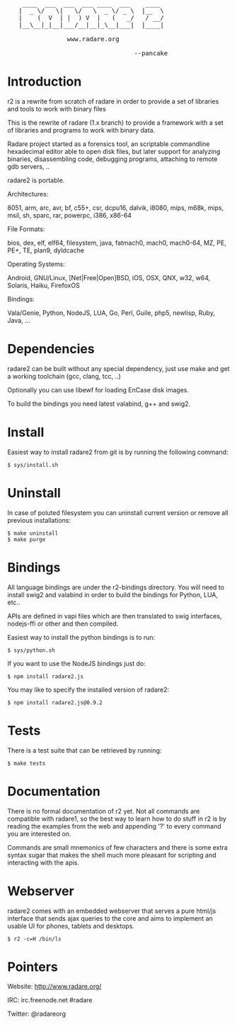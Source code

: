 <pre>
    ____  ___  ___  ___ ____  ___    ____
   |  _ \/   \|   \/   \  _ \/ _ \  |__  \
   |    (  V  | |  ) V  |   (   _/   / __/ 
   |__\__|_|__|___/__|__|_\__|___|  |____|

                www.radare.org

                                  --pancake
</pre>

# Introduction

r2 is a rewrite from scratch of radare in order to provide
a set of libraries and tools to work with binary files

This is the rewrite of radare (1.x branch) to provide a
framework with a set of libraries and programs to work
with binary data.

Radare project started as a forensics tool, an scriptable
commandline hexadecimal editor able to open disk files,
but later support for analyzing binaries, disassembling
code, debugging programs, attaching to remote gdb servers, ..

radare2 is portable.

Architectures:

  8051, arm, arc, avr, bf, c55+, csr, dcpu16,
  dalvik, i8080, mips, m68k, mips, msil, sh,
  sparc, rar, powerpc, i386, x86-64

File Formats:

  bios, dex, elf, elf64, filesystem, java,
  fatmach0, mach0, mach0-64, MZ, PE, PE+,
  TE, plan9, dyldcache

Operating Systems:

  Android, GNU/Linux, [Net|Free|Open]BSD, iOS,
  OSX, QNX, w32, w64, Solaris, Haiku, FirefoxOS

Bindings:

  Vala/Genie, Python, NodeJS, LUA, Go, Perl,
  Guile, php5, newlisp, Ruby, Java, ...

# Dependencies

radare2 can be built without any special dependency, just
use make and get a working toolchain (gcc, clang, tcc, ..)

Optionally you can use libewf for loading EnCase disk images.

To build the bindings you need latest valabind, g++ and swig2.

# Install

Easiest way to install radare2 from git is by running
the following command:

    $ sys/install.sh

# Uninstall

In case of poluted filesystem you can uninstall current
version or remove all previous installations:

    $ make uninstall
    $ make purge

# Bindings

All language bindings are under the r2-bindings directory.
You will need to install swig2 and valabind in order to
build the bindings for Python, LUA, etc..

APIs are defined in vapi files which are then translated
to swig interfaces, nodejs-ffi or other and then compiled.

Easiest way to install the python bindings is to run:

    $ sys/python.sh

If you want to use the NodeJS bindings just do:

    $ npm install radare2.js

You may like to specify the installed version of radare2:

    $ npm install radare2.js@0.9.2

# Tests

There is a test suite that can be retrieved by running:

    $ make tests

# Documentation

There is no formal documentation of r2 yet. Not all commands
are compatible with radare1, so the best way to learn how to
do stuff in r2 is by reading the examples from the web and
appending '?' to every command you are interested on.

Commands are small mnemonics of few characters and there is
some extra syntax sugar that makes the shell much more pleasant
for scripting and interacting with the apis.

# Webserver

radare2 comes with an embedded webserver that serves a pure
html/js interface that sends ajax queries to the core and
aims to implement an usable UI for phones, tablets and desktops.

    $ r2 -c=H /bin/ls

# Pointers

Website: http://www.radare.org/

IRC: irc.freenode.net #radare

Twitter: @radareorg
